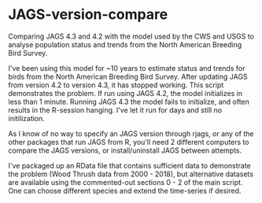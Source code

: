 # JAGS-version-compare
Comparing JAGS 4.3 and 4.2 with the model used by the CWS and USGS to analyse population status and trends from the North American Breeding Bird Survey.

I've been using this model for ~10 years to estimate status and trends for birds from the North American Breeding Bird Survey.
After updating JAGS from version 4.2 to version 4.3, it has stopped working.
This script demonstrates the problem. If run using JAGS 4.2, the model initializes in less than 1 minute. Running JAGS 4.3 the model fails to initialize, and often results in the R-session hanging. I've let it run for days and still no initilization.

As I know of no way to specify an JAGS version through rjags, or any of the other packages that run JAGS from R, you'll need 2 different computers to compare the JAGS versions, or install/uninstall JAGS between attempts.

I've packaged up an RData file that contains sufficient data to demonstrate the problem (Wood Thrush data from 2000 - 2018), but alternative datasets are available using the commented-out sections 0 - 2 of the main script. One can choose different species and extend the time-series if desired.




